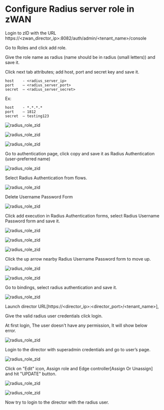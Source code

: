 # Configure Radius server role in zWAN

Login to zID with the URL https://<zwan_director_ip>:8082/auth/admin/<tenant_name>/console

Go to Roles and click add role.

Give the role name as radius (name should be in radius (small letters)) and save it.

Click next tab attributes; add host, port and secret key and save it.

```
host    - <radius_server_ip>
port    – <radius_server_port>
secret  – <radius_server_secret>
```

Ex:

```
host    - *.*.*.*
port    – 1812
secret  – testing123
```

![radius_role_zid](images/radius_role_zid/radius_role_in_zid_1.png)

![radius_role_zid](images/radius_role_zid/radius_role_in_zid_2.png)

![radius_role_zid](images/radius_role_zid/radius_role_in_zid_3.png)

Go to authentication page, click copy and save it as Radius Authentication (user-preferred name)

![radius_role_zid](images/radius_role_zid/radius_role_in_zid_4.png)

Select Radius Authentication from flows.

![radius_role_zid](images/radius_role_zid/radius_role_in_zid_5.png)

Delete Username Password Form

![radius_role_zid](images/radius_role_zid/radius_role_in_zid_6.png)

Click add execution in Radius Authentication forms, select Radius Username Password form and save it.

![radius_role_zid](images/radius_role_zid/radius_role_in_zid_7.png)

![radius_role_zid](images/radius_role_zid/radius_role_in_zid_8.png)

![radius_role_zid](images/radius_role_zid/radius_role_in_zid_9.png)

Click the up arrow nearby Radius Username Password form to move up.

![radius_role_zid](images/radius_role_zid/radius_role_in_zid_10.png)

![radius_role_zid](images/radius_role_zid/radius_role_in_zid_11.png)

Go to bindings, select radius authentication and save it.

![radius_role_zid](images/radius_role_zid/radius_role_in_zid_12.png)

Launch director URL[https://<director_ip>:<director_port>/<tenant_name>],

Give the valid radius user credentials click login.

At first login, The user doesn't have any permission, It will show below error.

![radius_role_zid](images/radius_role_zid/permission-error.png)

Login to the director with superadmin credentials and go to user’s page.

![radius_role_zid](images/radius_role_zid/radius_role_in_zid_14.png)

Click on "Edit" icon, Assign role and Edge controller[Assign Or Unassign] and hit "UPDATE" button.

![radius_role_zid](images/radius_role_zid/radius_role_in_zid_15.png)

![radius_role_zid](images/radius_role_zid/radius_role_in_zid_16.png)

Now try to login to the director with the radius user.

